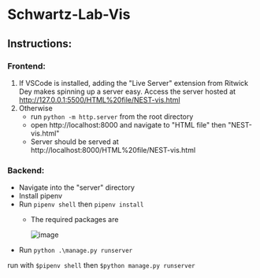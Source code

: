 # Schwartz-Lab-Vis

## Instructions:
### Frontend:
1. If VSCode is installed, adding the "Live Server" extension from Ritwick Dey makes spinning up a server easy. Access the server hosted at http://127.0.0.1:5500/HTML%20file/NEST-vis.html
2. Otherwise
   - run `python -m http.server` from the root directory
   - open http://localhost:8000 and navigate to "HTML file" then "NEST-vis.html"
   - Server should be served at http://localhost:8000/HTML%20file/NEST-vis.html

### Backend: 
- Navigate into the "server" directory
- Install pipenv
- Run `pipenv shell` then `pipenv install`
  - The required packages are

    ![image](https://github.com/schwartzlab-methods/nest-interactive/assets/43073270/65e3d49c-042d-41bb-8418-a7f57edf9fa6)
- Run `python .\manage.py runserver`

run with `$pipenv shell` then `$python manage.py runserver`
